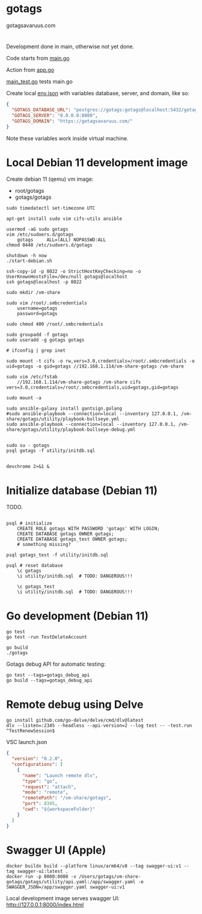 # gotags

gotagsavaruus.com

#

Development done in main, otherwise not yet done.

Code starts from [main.go](https://github.com/karijkangas/gotags/blob/main/main.go)

Action from [app.go](https://github.com/karijkangas/gotags/blob/main/app.go)

[main_test.go](https://github.com/karijkangas/gotags/blob/main/main_test.go) tests main.go

Create local [env.json](https://github.com/karijkangas/gotags/blob/main/env.json) with variables database, server, and domain, like so:

```json
{
  "GOTAGS_DATABASE_URL": "postgres://gotags:gotags@localhost:5432/gotags",
  "GOTAGS_SERVER": "0.0.0.0:8080",
  "GOTAGS_DOMAIN": "https://gotagsavaruus.com/"
}
```

Note these variables work inside virtual machine.

# Local Debian 11 development image

Create debian 11 (qemu) vm image:

- root/gotags
- gotags/gotags

```shell
sudo timedatectl set-timezone UTC

apt-get install sudo vim cifs-utils ansible

usermod -aG sudo gotags
vim /etc/sudoers.d/gotags
	gotags     ALL=(ALL) NOPASSWD:ALL
chmod 0440 /etc/sudoers.d/gotags

shutdown -h now
./start-debian.sh

ssh-copy-id -p 8022 -o StrictHostKeyChecking=no -o UserKnownHostsFile=/dev/null gotags@localhost
ssh gotags@localhost -p 8022

sudo mkdir /vm-share

sudo vim /root/.smbcredentials
	username=gotags
	password=gotags

sudo chmod 400 /root/.smbcredentials

sudo groupadd -f gotags
sudo useradd -g gotags gotags

# ifconfig | grep inet

sudo mount -t cifs -o rw,vers=3.0,credentials=/root/.smbcredentials -o uid=gotags -o gid=gotags //192.168.1.114/vm-share-gotags /vm-share

sudo vim /etc/fstab
	//192.168.1.114/vm-share-gotags /vm-share cifs vers=3.0,credentials=/root/.smbcredentials,uid=gotags,gid=gotags

sudo mount -a

sudo ansible-galaxy install gantsign.golang
#sudo ansible-playbook --connection=local --inventory 127.0.0.1, /vm-share/gotags/utility/playbook-bullseye.yml
sudo ansible-playbook --connection=local --inventory 127.0.0.1, /vm-share/gotags/utility/playbook-bullseye-debug.yml


sudo su - gotags
psql gotags -f utility/initdb.sql


devchrome 2>&1 &
```

# Initialize database (Debian 11)

TODO.

```shell

psql # initialize
	CREATE ROLE gotags WITH PASSWORD 'gotags' WITH LOGIN;
	CREATE DATABASE gotags OWNER gotags;
	CREATE DATABASE gotags_test OWNER gotags;
	# something missing?

psql gotags_test -f utility/initdb.sql

psql # reset database
	\c gotags
	\i utility/initdb.sql  # TODO: DANGEROUS!!!

	\c gotags_test
	\i utility/initdb.sql  # TODO: DANGEROUS!!!
```

# Go development (Debian 11)

```shell
go test
go test -run TestDeleteAccount

go build
./gotags
```

Gotags debug API for automatic testing:

```shell
go test --tags=gotags_debug_api
go build --tags=gotags_debug_api
```

# Remote debug using Delve

```shell
go install github.com/go-delve/delve/cmd/dlv@latest
dlv --listen=:2345 --headless --api-version=2 --log test -- -test.run ^TestRenewSession$
```

VSC launch.json

```json
{
  "version": "0.2.0",
  "configurations": [
    {
      "name": "Launch remote dlv",
      "type": "go",
      "request": "attach",
      "mode": "remote",
      "remotePath": "/vm-share/gotags",
      "port": 8345,
      "cwd": "${workspaceFolder}"
    }
  ]
}
```

# Swagger UI (Apple)

```shell
docker buildx build --platform linux/arm64/v8 --tag swagger-ui:v1 --tag swagger-ui:latest .
docker run -p 8080:8080 -v /Users/gotags/vm-share-gotags/gotags/utility/api.yaml:/app/swagger.yaml -e SWAGGER_JSON=/app/swagger.yaml swagger-ui:v1
```

Local development image serves swagger UI: http://127.0.0.1:8000/index.html
